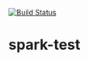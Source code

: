 [![Build Status](https://travis-ci.com/liupeirong/scala-test.svg?branch=master)](https://travis-ci.com/liupeirong/scala-test)

# spark-test
